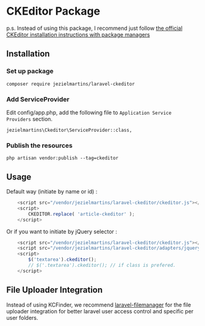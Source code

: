 CKEditor Package
=====================

p.s. Instead of using this package, I recommend just follow [the official CKEditor installation instructions with package managers](http://docs.ckeditor.com/#!/guide/dev_package_managers)

## Installation
### Set up package

```
composer require jezielmartins/laravel-ckeditor
```

### Add ServiceProvider

Edit config/app.php, add the following file to `Application Service Providers` section.
```
jezielmartins\Ckeditor\ServiceProvider::class,
```
### Publish the resources
```
php artisan vendor:publish --tag=ckeditor
```
## Usage

Default way (initiate by name or id) :

```javascript
    <script src="/vendor/jezielmartins/laravel-ckeditor/ckeditor.js"></script>
    <script>
        CKEDITOR.replace( 'article-ckeditor' );
    </script>
```

Or if you want to initiate by jQuery selector :

```javascript
    <script src="/vendor/jezielmartins/laravel-ckeditor/ckeditor.js"></script>
    <script src="/vendor/jezielmartins/laravel-ckeditor/adapters/jquery.js"></script>
    <script>
        $('textarea').ckeditor();
        // $('.textarea').ckeditor(); // if class is prefered.
    </script>
```

## File Uploader Integration

 Instead of using KCFinder, we recommend [laravel-filemanager](https://github.com/UniSharp/laravel-filemanager) for the file uploader integration for better laravel user access control and specific per user folders.
